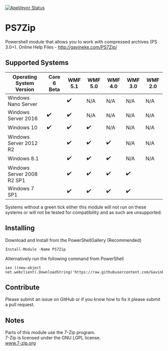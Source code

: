 [![AppVeyor Status](https://ci.appveyor.com/api/projects/status/github/GavinEke/PS7Zip)](https://ci.appveyor.com/project/GavinEke/ps7zip)

# PS7Zip

Powershell module that allows you to work with compressed archives (PS 3.0+). Online Help Files - http://gavineke.com/PS7Zip/

## Supported Systems

| Operating System Version   | Core 6 Beta        | WMF 5.1            | WMF 5.0            | WMF 4.0            | WMF 3.0            | WMF 2.0 |
|----------------------------|--------------------|--------------------|--------------------|--------------------|--------------------|---------|
| Windows Nano Server        |                    | :heavy_check_mark: | N/A                | N/A                | N/A                | N/A     |
| Windows Server 2016        | :heavy_check_mark: | :heavy_check_mark: | N/A                | N/A                | N/A                | N/A     |
| Windows 10                 | :heavy_check_mark: | :heavy_check_mark: | :heavy_check_mark: | N/A                | N/A                | N/A     |
| Windows Server 2012 R2     |                    | :heavy_check_mark: | :heavy_check_mark: | :heavy_check_mark: | N/A                | N/A     |
| Windows 8.1                |                    | :heavy_check_mark: | :heavy_check_mark: | :heavy_check_mark: | N/A                | N/A     |
| Windows Server 2008 R2 SP1 |                    | :heavy_check_mark: | :heavy_check_mark: | :heavy_check_mark: | :heavy_check_mark: |         |
| Windows 7 SP1              |                    | :heavy_check_mark: | :heavy_check_mark: | :heavy_check_mark: | :heavy_check_mark: |         |

Systems without a green tick either this module will not run on these systems or will not be tested for compatibility and as such are unsupported.

## Installing

Download and Install from the PowerShellGallery (Recommended)

    Install-Module -Name PS7Zip

Alternatively run the following command from PowerShell

    iex ((new-object net.webclient).DownloadString('https://raw.githubusercontent.com/GavinEke/PS7Zip/master/install.ps1'))

## Contribute

Please submit an issue on GitHub or if you know how to fix it please submit a pull request.

## Notes

Parts of this module use the 7-Zip program.  
7-Zip is licensed under the GNU LGPL license.  
www.7-zip.org
